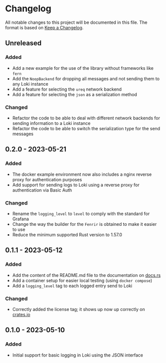 # Changelog
All notable changes to this project will be documented in this file.
The format is based on [Keep a Changelog](https://keepachangelog.com/en/1.0.0/).

## Unreleased

### Added
- Add a new example for the use of the library without frameworks like `fern`
- Add the `NoopBackend` for dropping all messages and not sending them to any Loki instance
- Add a feature for selecting the `ureq` network backend
- Add a feature for selecting the `json` as a serialization method

### Changed
- Refactor the code to be able to deal with different network backends for sending information to a Loki instance
- Refactor the code to be able to switch the serialization type for the send messages

## 0.2.0 - 2023-05-21

### Added
- The docker example environment now also includes a nginx reverse proxy for authentication purposes
- Add support for sending logs to Loki using a reverse proxy for authentication via Basic Auth

### Changed
- Rename the `logging_level` to `level` to comply with the standard for Grafana
- Change the way the builder for the `Fenrir` is obtained to make it easier to use
- Reduce the minimum supported Rust version to 1.57.0

## 0.1.1 - 2023-05-12

### Added
- Add the content of the README.md file to the documentation on [docs.rs](https://docs.rs/fenrir-rs)
- Add a container setup for easier local testing (using `docker compose`)
- Add a `logging_level` tag to each logged entry send to Loki

### Changed
- Correctly added the license tag; it shows up now up correctly on [crates.io](https://crates.io/crates/fenrir-rs)

## 0.1.0 - 2023-05-10

### Added
- Initial support for basic logging in Loki using the JSON interface
